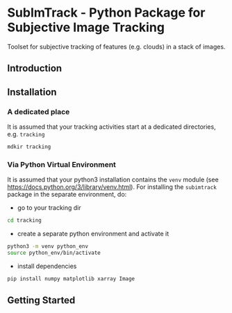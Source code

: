 # SubImTrack - Python Package for Subjective Image Tracking

Toolset for subjective tracking of features (e.g. clouds) in a stack of images. 

## Introduction

## Installation
### A dedicated place
It is assumed that your tracking activities start at a dedicated directories, e.g. `tracking`

```bash
mdkir tracking
```

### Via Python Virtual Environment
It is assumed that your python3 installation contains the `venv` module (see https://docs.python.org/3/library/venv.html). For installing the `subimtrack` package in the separate environment, do: 

* go to your tracking dir
```bash
cd tracking
```
* create a separate python environment and activate it
```bash
python3 -m venv python_env
source python_env/bin/activate
```

* install dependencies
```bash
pip install numpy matplotlib xarray Image
```



## Getting Started